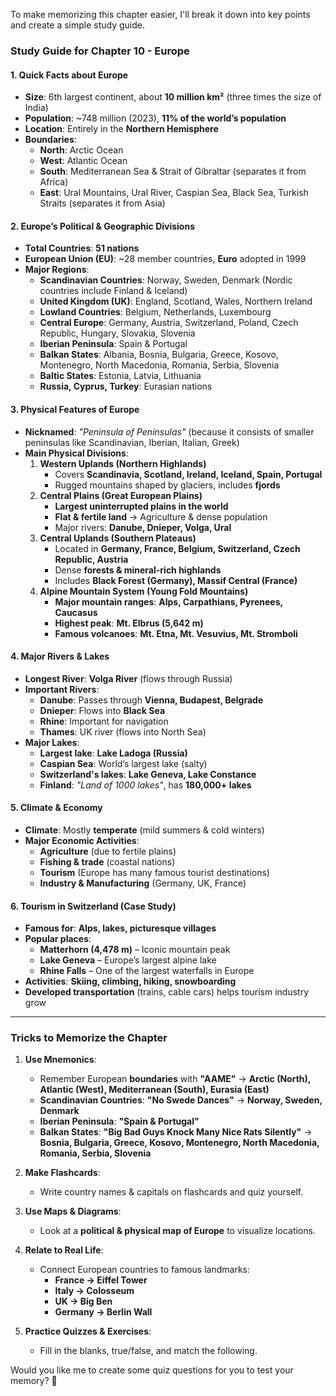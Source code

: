 To make memorizing this chapter easier, I'll break it down into key points and create a simple study guide.

### **Study Guide for Chapter 10 - Europe**

#### **1. Quick Facts about Europe**
- **Size**: 6th largest continent, about **10 million km²** (three times the size of India)
- **Population**: ~748 million (2023), **11% of the world’s population**
- **Location**: Entirely in the **Northern Hemisphere**
- **Boundaries**:
  - **North**: Arctic Ocean
  - **West**: Atlantic Ocean
  - **South**: Mediterranean Sea & Strait of Gibraltar (separates it from Africa)
  - **East**: Ural Mountains, Ural River, Caspian Sea, Black Sea, Turkish Straits (separates it from Asia)

#### **2. Europe’s Political & Geographic Divisions**
- **Total Countries**: **51 nations**
- **European Union (EU)**: ~28 member countries, **Euro** adopted in 1999
- **Major Regions**:
  - **Scandinavian Countries**: Norway, Sweden, Denmark (Nordic countries include Finland & Iceland)
  - **United Kingdom (UK)**: England, Scotland, Wales, Northern Ireland
  - **Lowland Countries**: Belgium, Netherlands, Luxembourg
  - **Central Europe**: Germany, Austria, Switzerland, Poland, Czech Republic, Hungary, Slovakia, Slovenia
  - **Iberian Peninsula**: Spain & Portugal
  - **Balkan States**: Albania, Bosnia, Bulgaria, Greece, Kosovo, Montenegro, North Macedonia, Romania, Serbia, Slovenia
  - **Baltic States**: Estonia, Latvia, Lithuania
  - **Russia, Cyprus, Turkey**: Eurasian nations

#### **3. Physical Features of Europe**
- **Nicknamed**: *"Peninsula of Peninsulas"* (because it consists of smaller peninsulas like Scandinavian, Iberian, Italian, Greek)
- **Main Physical Divisions**:
  1. **Western Uplands (Northern Highlands)**
     - Covers **Scandinavia, Scotland, Ireland, Iceland, Spain, Portugal**
     - Rugged mountains shaped by glaciers, includes **fjords**
  2. **Central Plains (Great European Plains)**
     - **Largest uninterrupted plains in the world**
     - **Flat & fertile land** → Agriculture & dense population
     - Major rivers: **Danube, Dnieper, Volga, Ural**
  3. **Central Uplands (Southern Plateaus)**
     - Located in **Germany, France, Belgium, Switzerland, Czech Republic, Austria**
     - Dense **forests & mineral-rich highlands**
     - Includes **Black Forest (Germany), Massif Central (France)**
  4. **Alpine Mountain System (Young Fold Mountains)**
     - **Major mountain ranges**: **Alps, Carpathians, Pyrenees, Caucasus**
     - **Highest peak**: **Mt. Elbrus (5,642 m)**
     - **Famous volcanoes**: **Mt. Etna, Mt. Vesuvius, Mt. Stromboli**
  
#### **4. Major Rivers & Lakes**
- **Longest River**: **Volga River** (flows through Russia)
- **Important Rivers**:
  - **Danube**: Passes through **Vienna, Budapest, Belgrade**
  - **Dnieper**: Flows into **Black Sea**
  - **Rhine**: Important for navigation
  - **Thames**: UK river (flows into North Sea)
- **Major Lakes**:
  - **Largest lake**: **Lake Ladoga (Russia)**
  - **Caspian Sea**: World’s largest lake (salty)
  - **Switzerland's lakes**: **Lake Geneva, Lake Constance**
  - **Finland**: *"Land of 1000 lakes"*, has **180,000+ lakes**

#### **5. Climate & Economy**
- **Climate**: Mostly **temperate** (mild summers & cold winters)
- **Major Economic Activities**:
  - **Agriculture** (due to fertile plains)
  - **Fishing & trade** (coastal nations)
  - **Tourism** (Europe has many famous tourist destinations)
  - **Industry & Manufacturing** (Germany, UK, France)

#### **6. Tourism in Switzerland (Case Study)**
- **Famous for**: **Alps, lakes, picturesque villages**
- **Popular places**:
  - **Matterhorn (4,478 m)** – Iconic mountain peak
  - **Lake Geneva** – Europe’s largest alpine lake
  - **Rhine Falls** – One of the largest waterfalls in Europe
- **Activities**: **Skiing, climbing, hiking, snowboarding**
- **Developed transportation** (trains, cable cars) helps tourism industry grow

---

### **Tricks to Memorize the Chapter**
1. **Use Mnemonics**:
   - Remember European **boundaries** with **"AAME"** → **Arctic (North), Atlantic (West), Mediterranean (South), Eurasia (East)**
   - **Scandinavian Countries**: **"No Swede Dances"** → **Norway, Sweden, Denmark**
   - **Iberian Peninsula**: **"Spain & Portugal"**
   - **Balkan States**: **"Big Bad Guys Knock Many Nice Rats Silently"** → **Bosnia, Bulgaria, Greece, Kosovo, Montenegro, North Macedonia, Romania, Serbia, Slovenia**

2. **Make Flashcards**:
   - Write country names & capitals on flashcards and quiz yourself.

3. **Use Maps & Diagrams**:
   - Look at a **political & physical map of Europe** to visualize locations.

4. **Relate to Real Life**:
   - Connect European countries to famous landmarks:
     - **France → Eiffel Tower**
     - **Italy → Colosseum**
     - **UK → Big Ben**
     - **Germany → Berlin Wall**

5. **Practice Quizzes & Exercises**:
   - Fill in the blanks, true/false, and match the following.

Would you like me to create some quiz questions for you to test your memory? 🚀
